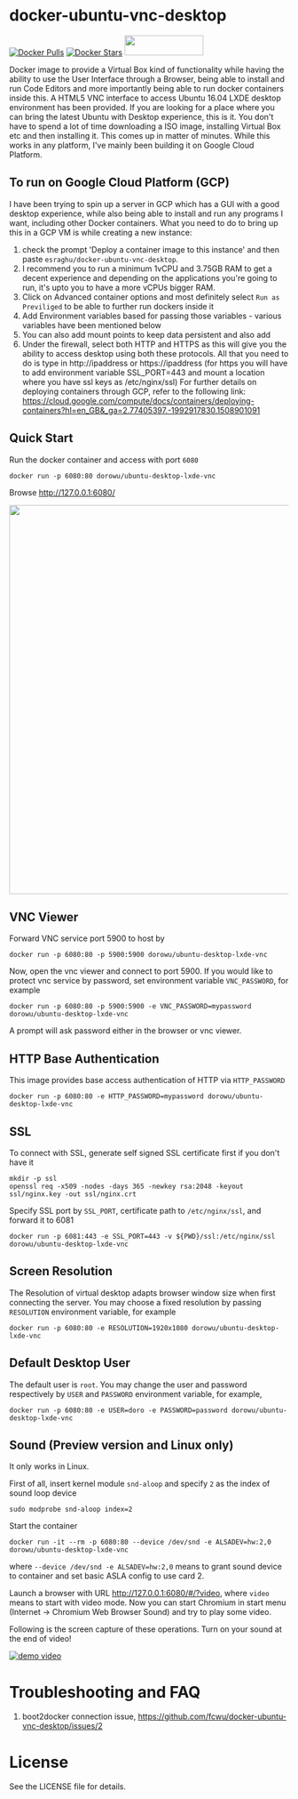 docker-ubuntu-vnc-desktop
=========================

[![Docker Pulls](https://img.shields.io/docker/pulls/esraghu/docker-ubuntu-vnc-desktop.svg)](https://hub.docker.com/r/esraghu/docker-ubuntu-vnc-desktop/)
[![Docker Stars](https://img.shields.io/docker/stars/esraghu/docker-ubuntu-vnc-desktop.svg)](https://hub.docker.com/r/esraghu/docker-ubuntu-vnc-desktop/)
<a href="https://ko-fi.com/dorowu" target="_blank"><img src="https://az743702.vo.msecnd.net/cdn/kofi2.png" width="142" height="36"></a>

Docker image to provide a Virtual Box kind of functionality while having the ability to use the User Interface through a Browser, being able to install and run Code Editors and more importantly being able to run docker containers inside this. A HTML5 VNC interface to access Ubuntu 16.04 LXDE desktop environment has been provided.
If you are looking for a place where you can bring the latest Ubuntu with Desktop experience, this is it. You don't have to spend a lot of time downloading a ISO image, installing Virtual Box etc and then installing it. This comes up in matter of minutes. While this works in any platform, I've mainly been building it on Google Cloud Platform.

To run on Google Cloud Platform (GCP)
-------------------------------------
I have been trying to spin up a server in GCP which has a GUI with a good desktop experience, while also being able to install and run any programs I want, including other Docker containers. 
What you need to do to bring up this in a GCP VM is while creating a new instance: 
1. check the prompt 'Deploy a container image to this instance' and then paste `esraghu/docker-ubuntu-vnc-desktop`. 
2. I recommend you to run a minimum 1vCPU and 3.75GB RAM to get a decent experience and depending on the applications you're going to run, it's upto you to have a more vCPUs bigger RAM.
3. Click on Advanced container options and most definitely select `Run as Previliged` to be able to further run dockers inside it
4. Add Environment variables based for passing those variables - various variables have been mentioned below
5. You can also add mount points to keep data persistent and also add 
6. Under the firewall, select both HTTP and HTTPS as this will give you the ability to access desktop using both these protocols. All that you need to do is type in http://ipaddress or https://ipaddress (for https you will have to add environment variable SSL_PORT=443 and mount a location where you have ssl keys as /etc/nginx/ssl)
For further details on deploying containers through GCP, refer to the following link: https://cloud.google.com/compute/docs/containers/deploying-containers?hl=en_GB&_ga=2.77405397.-1992917830.1508901091


Quick Start
-------------------------

Run the docker container and access with port `6080`

```
docker run -p 6080:80 dorowu/ubuntu-desktop-lxde-vnc
```

Browse http://127.0.0.1:6080/

<img src="https://raw.github.com/fcwu/docker-ubuntu-vnc-desktop/master/screenshots/lxde.png?v1" width=700/>


VNC Viewer
------------------

Forward VNC service port 5900 to host by

```
docker run -p 6080:80 -p 5900:5900 dorowu/ubuntu-desktop-lxde-vnc
```

Now, open the vnc viewer and connect to port 5900. If you would like to protect vnc service by password, set environment variable `VNC_PASSWORD`, for example

```
docker run -p 6080:80 -p 5900:5900 -e VNC_PASSWORD=mypassword dorowu/ubuntu-desktop-lxde-vnc
```

A prompt will ask password either in the browser or vnc viewer.

HTTP Base Authentication
---------------------------

This image provides base access authentication of HTTP via `HTTP_PASSWORD`

```
docker run -p 6080:80 -e HTTP_PASSWORD=mypassword dorowu/ubuntu-desktop-lxde-vnc
```

SSL
--------------------

To connect with SSL, generate self signed SSL certificate first if you don't have it

```
mkdir -p ssl
openssl req -x509 -nodes -days 365 -newkey rsa:2048 -keyout ssl/nginx.key -out ssl/nginx.crt
```

Specify SSL port by `SSL_PORT`, certificate path to `/etc/nginx/ssl`, and forward it to 6081

```
docker run -p 6081:443 -e SSL_PORT=443 -v ${PWD}/ssl:/etc/nginx/ssl dorowu/ubuntu-desktop-lxde-vnc
```

Screen Resolution
------------------

The Resolution of virtual desktop adapts browser window size when first connecting the server. You may choose a fixed resolution by passing `RESOLUTION` environment variable, for example

```
docker run -p 6080:80 -e RESOLUTION=1920x1080 dorowu/ubuntu-desktop-lxde-vnc
```

Default Desktop User
--------------------

The default user is `root`. You may change the user and password respectively by `USER` and `PASSWORD` environment variable, for example,

```
docker run -p 6080:80 -e USER=doro -e PASSWORD=password dorowu/ubuntu-desktop-lxde-vnc
```

Sound (Preview version and Linux only)
-------------------

It only works in Linux. 

First of all, insert kernel module `snd-aloop` and specify `2` as the index of sound loop device

```
sudo modprobe snd-aloop index=2
```

Start the container

```
docker run -it --rm -p 6080:80 --device /dev/snd -e ALSADEV=hw:2,0 dorowu/ubuntu-desktop-lxde-vnc
```

where `--device /dev/snd -e ALSADEV=hw:2,0` means to grant sound device to container and set basic ASLA config to use card 2.

Launch a browser with URL http://127.0.0.1:6080/#/?video, where `video` means to start with video mode. Now you can start Chromium in start menu (Internet -> Chromium Web Browser Sound) and try to play some video.

Following is the screen capture of these operations. Turn on your sound at the end of video!

[![demo video](http://img.youtube.com/vi/Kv9FGClP1-k/0.jpg)](http://www.youtube.com/watch?v=Kv9FGClP1-k)


Troubleshooting and FAQ
==================

1. boot2docker connection issue, https://github.com/fcwu/docker-ubuntu-vnc-desktop/issues/2


License
==================

See the LICENSE file for details.
